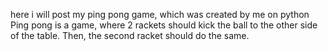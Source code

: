 here i will post my ping pong game, which was created by me on python
Ping pong is a game, where 2 rackets should kick the ball to the other side of the table. Then, the second racket should do the same.
